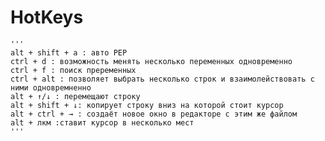 # HotKeys
    '''
    alt + shift + a : авто PEP
    ctrl + d : возможность менять несколько переменных одновременно
    ctrl + f : поиск преременных
    ctrl + alt : позволяет выбрать несколько строк и взаимолействовать с ними одновремненно
    alt + ↑/↓ : перемещают строку 
    alt + shift + ↓: копирует строку вниз на которой стоит курсор
    alt + ctrl + → : создаёт новое окно в редакторе с этим же файлом
    alt + лкм :ставит курсор в несколько мест
    '''
